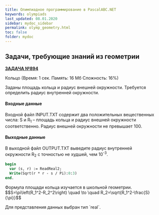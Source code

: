 ```yaml
---
title: Олимпиадное программирование в PascalABC.NET
keywords: olympiads
last_updated: 08.01.2020
sidebar: mydoc_sidebar
permalink: olymp_geometry.html
toc: false
folder: mydoc
---
```


<script src="//i.upmath.me/latex.js"></script> 

## Задачи, требующие знаний из геометрии

[**ЗАДАЧА №894**](https://acmp.ru/index.asp?main=task&id_task=894)   
	
Кольцо
(Время: 1 сек. Память: 16 Мб Сложность: 16%)

Заданы площадь кольца и радиус внешней окружности. Требуется определить радиус внутренней окружности. 

#### Входные данные
Входной файл INPUT.TXT содержит два положительных вещественных числа: S и R<sub>1</sub> – площадь кольца и радиус внешней окружности соответственно. Радиус внешней окружности не превышает 100.

#### Выходные данные
В выходной файл OUTPUT.TXT выведите радиус внутренней окружности R<sub>2</sub> с точностью не худшей, чем 10<sup>-3</sup>.

```pascal
begin
  var (s, r) := ReadReal2;
  Write(Sqrt(r * r - s / Pi):0:3)
end.
```

<p>Формула площади кольца изучается в школьной геометрии.
$$S=\pi\left(R_1^2-R_2^2\right) \quad \to \quad R_2=\sqrt{R_1^2-\frac{S}{\pi}}$$</p>
Для представления данных выбран тип `real`.
